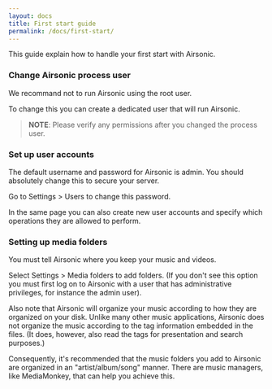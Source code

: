 ```yaml
---
layout: docs
title: First start guide
permalink: /docs/first-start/
---
```

This guide explain how to handle your first start with Airsonic.

### Change Airsonic process user

We recommand not to run Airsonic using the root user.

To change this you can create a dedicated user that will run Airsonic.

> **NOTE**: Please verify any permissions after you changed the process user.

### Set up user accounts

The default username and password for Airsonic is admin. You should absolutely change this to secure your server.

Go to Settings > Users to change this password.

In the same page you can also create new user accounts and specify which operations they are allowed to perform.

### Setting up media folders

You must tell Airsonic where you keep your music and videos.

Select Settings > Media folders to add folders. (If you don't see this option you must first log on to Airsonic with a user that has administrative privileges, for instance the admin user).

Also note that Airsonic will organize your music according to how they are organized on your disk. Unlike many other music applications, Airsonic does not organize the music according to the tag information embedded in the files. (It does, however, also read the tags for presentation and search purposes.)

Consequently, it's recommended that the music folders you add to Airsonic are organized in an "artist/album/song" manner. There are music managers, like MediaMonkey, that can help you achieve this.
